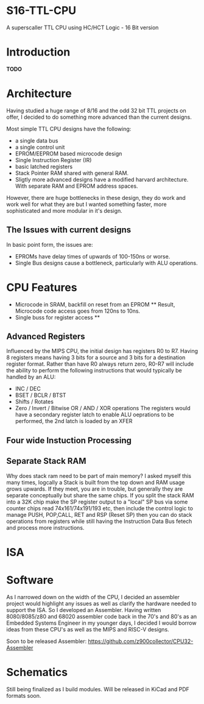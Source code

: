# S16-TTL-CPU
A superscaller TTL CPU using HC/HCT Logic - 16 Bit version

# Introduction

**TODO**

# Architecture

Having studied a huge range of 8/16 and the odd 32 bit TTL projects on offer, I decided to do something more advanced than the current designs. 

Most simple TTL CPU designs have the following:

* a single data bus
* a single control unit
* EPROM/EEPROM based microcode design
* Single Instruction Register (IR)
* basic latched registers
* Stack Pointer RAM shared with general RAM.
* Sligtly more advanced designs have a modified harvard architecture. With separate RAM and EPROM address spaces. 

However, there are huge bottlenecks in these design, they do work and work well for what they are but I wanted something faster, more sophisticated and more modular in it's design.

## The Issues with current designs
In basic point form, the issues are:
* EPROMs have delay times of upwards of 100-150ns or worse.
* Single Bus designs cause a bottleneck, particularly with ALU operations.
  
# CPU Features

* Microcode in SRAM, backfill on reset from an EPROM
  ** Result, Microcode code access goes from 120ns to 10ns.
* Single buss for register access
  **

## Advanced Registers

Influenced by the MIPS CPU, the initial design has registers R0 to R7. Having 8 registers means having 3 bits for a source and 3 bits for a destination register format.
Rather than have R0 always return zero, R0-R7 will include the ability to perform the following instructions that would typically be handled by an ALU:
* INC / DEC
* BSET / BCLR / BTST
* Shifts / Rotates
* Zero / Invert / Bitwise OR / AND / XOR operations
The registers would have a secondary register latch to enable ALU oeprations to be performed, the 2nd latch is loaded by an XFER


## Four wide Instuction Processing

## Separate Stack RAM

Why does stack ram need to be part of main memory? I asked myself this many times, logcally a Stack is built from the top down and RAM usage grows upwards. If they meet, you are in trouble, but generally they are separate conceptually but share the same chips. If you split the stack RAM into a 32K chip make the SP register output to a "local" SP bus via some counter chips read 74x161/74x191/193 etc, then include the control logic to manage PUSH, POP,CALL, RET and RSP (Reset SP) then you can do stack operations from registers while still having the Instruction Data Bus fetech and process more instructions.





# ISA

# Software

As I narrowed down on the width of the CPU, I decided an assembler project would highlight any issues as well as clarify the hardware needed to support the ISA. So I developed an Assembler. 
Having written 8080/8085/z80 and 68020 assembler code back in the 70's and 80's as an Embedded Systems Engineer in my younger days, I decided I would borrow ideas from these CPU's as well as the MIPS and RISC-V designs.

Soon to be released Assembler: https://github.com/z900collector/CPU32-Assembler

# Schematics

Still being finalized as I build modules. Will be released in KiCad and PDF formats soon.
